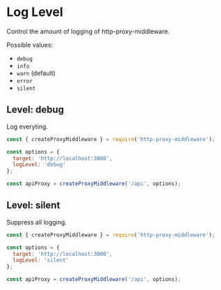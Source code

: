 # Log Level

Control the amount of logging of http-proxy-middleware.

Possible values:

- `debug`
- `info`
- `warn` (default)
- `error`
- `silent`

## Level: debug

Log everyting.

```javascript
const { createProxyMiddleware } = require('http-proxy-middleware');

const options = {
  target: 'http://localhost:3000',
  logLevel: 'debug'
};

const apiProxy = createProxyMiddleware('/api', options);
```

## Level: silent

Suppress all logging.

```javascript
const { createProxyMiddleware } = require('http-proxy-middleware');

const options = {
  target: 'http://localhost:3000',
  logLevel: 'silent'
};

const apiProxy = createProxyMiddleware('/api', options);
```
